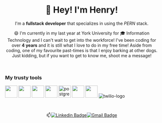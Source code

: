 <h1 align="center">👋 Hey! I'm Henry!</h1>

<p align="center">
  I'm a <strong>fullstack developer</strong>  that specializes in using the <i>PERN</i> stack.

<p align="center"> 
😄 I'm currently in my last year at York University for 🎓  Information Technology and I can't wait to get into the workforce! I've been coding for over <strong>4 years</strong>  and it is still what I love to do in my free time! Aside from coding, one of my favourite past-times is that I enjoy barking at other dogs. Just kidding, but if you want to get to know me, shoot me a message! 
</p>

<br>

### My trusty tools
<p> 
  <img src="https://cdn.jsdelivr.net/gh/devicons/devicon@latest/icons/react/react-original.svg" width="40px">
  <img src="https://cdn.jsdelivr.net/gh/devicons/devicon@latest/icons/javascript/javascript-original.svg" width="40px">
  <img src="https://cdn.jsdelivr.net/gh/devicons/devicon@latest/icons/html5/html5-plain.svg" width="40px">
  <img src="https://cdn.jsdelivr.net/gh/devicons/devicon@latest/icons/css3/css3-plain.svg" width="40px">
  <img src="https://res.cloudinary.com/nico1711/image/upload/c_scale,h_30/v1598849660/postgresql_zsfd9p.png" alt="postgres-logo" width="40px">
  <img src="https://cdn.jsdelivr.net/gh/devicons/devicon@latest/icons/nodejs/nodejs-plain.svg" width="40px">
  <img src="https://cdn.jsdelivr.net/gh/devicons/devicon@latest/icons/git/git-original.svg" width="40px">
  <img src="https://res.cloudinary.com/nico1711/image/upload/c_scale,h_30/v1598849650/twilio_j6qvbk.png" alt="twilio-logo">
  
</p>

<br>


<div align="center">
  
📫[![Linkedin Badge](https://img.shields.io/badge/-henryngann-blue?style=flat-square&logo=Linkedin&logoColor=white&link=https://www.linkedin.com/in/henry-ngan-183620b6)](https://www.linkedin.com/in/henry-ngan-183620b6)[![Gmail Badge](https://img.shields.io/badge/-henrynganwork@gmail.com-c14438?style=flat-square&logo=Gmail&logoColor=white&link=mailto:henrynganwork@gmail.com)](mailto:henrynganwork@gmail.com)

</div>

